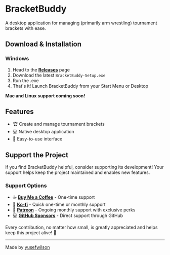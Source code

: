 # BracketBuddy

A desktop application for managing (primarily arm wrestling) tournament brackets with ease.

## Download & Installation

### Windows
1. Head to the [**Releases**](../../releases) page
2. Download the latest `BracketBuddy-Setup.exe`
3. Run the .exe
4. That's it! Launch BracketBuddy from your Start Menu or Desktop

**Mac and Linux support coming soon!**

## Features

- 🏆 Create and manage tournament brackets
- 💻 Native desktop application
- 🚀 Easy-to-use interface

## Support the Project

If you find BracketBuddy helpful, consider supporting its development! Your support helps keep the project maintained and enables new features.

### Support Options

- ☕ [**Buy Me a Coffee**](https://buymeacoffee.com/yusefwilson) - One-time support
- 💖 [**Ko-fi**](https://ko-fi.com/yusefwilson) - Quick one-time or monthly support
- 🎨 [**Patreon**](https://patreon.com/yusefwilson) - Ongoing monthly support with exclusive perks
- 💻 [**GitHub Sponsors**](https://github.com/sponsors/yusefwilson) - Direct support through GitHub

Every contribution, no matter how small, is greatly appreciated and helps keep this project alive! 🙏

---

Made by [yusefwilson](https://github.com/yusefwilson)
